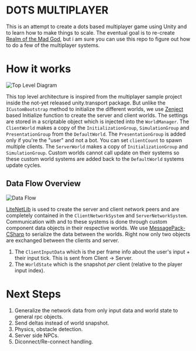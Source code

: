 # DOTS MULTIPLAYER 
This is an attempt to create a dots based multiplayer game using Unity and to learn how to make things to scale. The eventual goal is to re-create [Realm of the Mad God](https://www.realmofthemadgod.com/), but i am sure you can use this repo to figure out how to do a few of the multiplayer systems. 

# How it works

![Top Level Diagram](https://user-images.githubusercontent.com/7590634/69215448-c154a400-0b8f-11ea-81d3-4e49193ca629.png)

This top level architecture is inspired from the multiplayer sample project inside the not-yet released unity.transport package. But unlike the `ICustomBootstrap` method to initialize the different worlds, we use [Zenject](https://github.com/modesttree/Zenject) based Initialize function to create the server and client worlds. The settings are stored in a scriptable object which is injected into the `WorldManager`. The `ClientWorld` makes a copy of the `InitializationGroup`, `SimulationGroup` and `PresentationGroup` from the `DefaultWorld`. The `PresentationGroup` is added only if you're the "user" and not a bot. You can set `clientCount` to spawn multiple clients. The `ServerWorld` makes a copy of `InitializationGroup` and `SimulationGroup`. Custom worlds cannot call update on their systems so these custom world systems are added back to the `DefaultWorld` systems update cycles. 

## Data Flow Overview
![Data Flow](https://user-images.githubusercontent.com/7590634/69218145-1abfd180-0b96-11ea-8a28-7174056db2e5.png)

[LiteNetLib](https://github.com/RevenantX/LiteNetLib) is used to create the server and client network peers and are completely contained in the `ClientNetworkSystem` and `ServerNetworkSystem`. Communication with and to these systems is done through custom component data objects in their respective worlds. We use [MessagePack-CSharp](https://github.com/neuecc/MessagePack-CSharp) to serialize the data between the worlds. Right now only two objects are exchanged between the clients and server. 
1. The `ClientInputData` which is the per frame info about the user's input + their input tick. This is sent from Client -> Server.
2. The `WorldState` which is the snapshot _per_ client (relative to the player input index). 

# Next Steps
1. Generalize the network data from only input data and world state to general rpc objects. 
2. Send deltas instead of world snapshot.
3. Physics, obstacle detection.
4. Server side NPCs. 
5. Diconnect/Re-connect handling.
